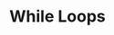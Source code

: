 ---
title: "While Loops"
resources:
  - id: guide
    title: "Study Guide"
    type: pdf
    url: /assets/javaStudyGuide/pdf/While_Loops.pdf
  - id: practice
    title: "Practice Excercises"
    type: code
    url: code/WhileLoopExercises.html
  - id: solution
    title: "Solution"
    type: code
    url: code/WhileLoopAnswers.html
---
